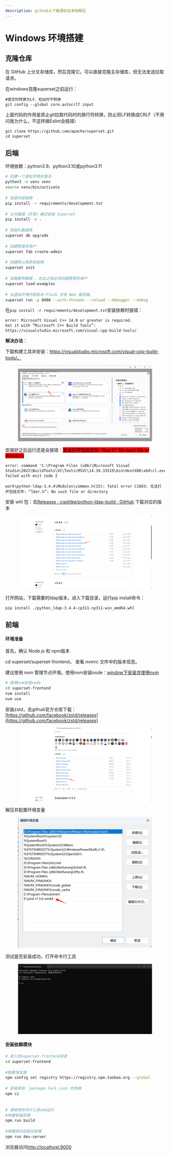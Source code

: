 ```yaml
---
description: github上下载源码在本地解压
---
```


# Windows 环境搭建

## 克隆仓库

在 GitHub 上分叉存储库，然后克隆它。可以直接克隆主存储库，但无法发送拉取请求。

在windows克隆superset之前运行：

```
#提交时转换为LF，检出时不转换
git config --global core.autocrlf input
```

上面代码的作用是禁止git拉取代码时的换行符转换，防止将LF转换成CRLF（不用问我为什么，不这样做Eslint会报错）

```
git clone https://github.com/apache/superset.git
cd superset
```



## 后端

环境依赖：python3.9、python3.10或python3.11

```bash
# 创建一个虚拟环境并激活
python3 -m venv venv 
source venv/bin/activate

# 安装外部依赖
pip install -r requirements/development.txt

# 以可编辑（开发）模式安装 Superset
pip install -e .

# 初始化数据库
superset db upgrade

# 创建管理员用户
superset fab create-admin

# 创建默认角色和权限
superset init

# 加载案例数据 ，在此之前必须创建管理员用户
superset load-examples

# 从虚拟环境内部启动 Flask 开发 Web 服务器。
superset run -p 8088 --with-threads --reload --debugger --debug
```



在`pip install -r requirements/development.txt`安装依赖时报错：

```
error: Microsoft Visual C++ 14.0 or greater is required. 
Get it with “Microsoft C++ Build Tools”: https://visualstudio.microsoft.com/visual-cpp-build-tools/ 
```



**解决办法**：

下载构建工具并安装：https://visualstudio.microsoft.com/visual-cpp-build-tools/。

<figure><img src="../../.gitbook/assets/image (20).png" alt=""><figcaption></figcaption></figure>

安装好之后运行还是会报错：<mark style="background-color:red;">无法打开包括文件: “lber.h”: No such file or directory</mark>

```
error: command 'C:\Program Files (x86)\Microsoft Visual Studio\2022\BuildTools\VC\Tools\MSVC\14.39.33519\bin\HostX86\x64\cl.exe' failed with exit code 2

work\python-ldap-3.4.4\Modules\common.h(15): fatal error C1083: 无法打开包括文件: “lber.h”: No such file or directory
```

安装 whl 包：去[Releases · cgohlke/python-ldap-build · GitHub](https://github.com/cgohlke/python-ldap-build/releases)  下载对应的版本

<figure><img src="../../.gitbook/assets/image (21).png" alt=""><figcaption></figcaption></figure>

打开网站，下载需要的ldap版本，进入下载目录，运行pip install命令：

```
pip install ./python_ldap-3.4.4-cp311-cp311-win_amd64.whl
```



## 前端

#### **环境准备**

首先，确认 Node.js 和 npm版本

cd superset/superset-frontend， 查看.nvmrc 文件中的版本信息。

建议使用 nvm 管理节点环境。使用nvm安装node：[window下安装并使用nvm](https://blog.csdn.net/HuangsTing/article/details/113857145?fromshare=blogdetail\&sharetype=blogdetail\&sharerId=113857145\&sharerefer=PC\&sharesource=m0\_52029207\&sharefrom=from\_link)

```bash
# 使用nvm安装node
cd superset-frontend
nvm install
nvm use
```



安装zstd，去github官方仓库下载：[https://github.com/facebook/zstd/releases](https://github.com/facebook/zstd/releases)

<figure><img src="../../.gitbook/assets/image.png" alt=""><figcaption></figcaption></figure>

解压并配置环境变量

<figure><img src="../../.gitbook/assets/image (1).png" alt=""><figcaption></figcaption></figure>

测试是否安装成功，打开命令行工具

<figure><img src="../../.gitbook/assets/image (2).png" alt=""><figcaption></figcaption></figure>





#### **安装依赖模块**

```bash
# 进入到superset-frontend目录
cd superset-frontend

#配置淘宝源
npm config set registry https://registry.npm.taobao.org --global

# 安装来自 `package-lock.json`的依赖
npm ci


# 请使用命令行工具cmd运行
#构建前端资源
npm run build

#构建成功后启动前端
npm run dev-server
```

浏览器访问[http://localhost:9000](http://localhost:9000)





